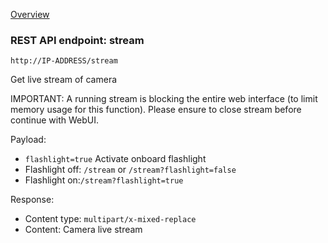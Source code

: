 [Overview](_OVERVIEW.md) 

### REST API endpoint: stream

`http://IP-ADDRESS/stream`


Get live stream of camera

IMPORTANT: A running stream is blocking the entire web interface (to limit memory usage for this function). Please ensure to close stream before continue with WebUI.


Payload:
- `flashlight=true` Activate onboard flashlight
- Flashlight off: `/stream` or `/stream?flashlight=false`
- Flashlight on:`/stream?flashlight=true`

Response:
  - Content type: `multipart/x-mixed-replace`
  - Content: Camera live stream
